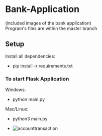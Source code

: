 # Bank-Application
(included images of the bank application)  
Program's files are within the master branch

## Setup
Install all dependencies:
- pip install -r requirements.txt   

### To start Flask Application
Windows:
- python main.py   

Mac/Linux:
- python3 main.py

- ![accounttransaction](https://github.com/darrencodes0/MyBank-App/assets/126924973/eab7286b-0120-4a0f-ae49-66cce0207ae9)

